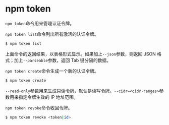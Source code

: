 # npm token

`npm token`命令用来管理认证令牌。

`npm token list`命令列出所有激活的认证令牌。

```bash
$ npm token list
```

上面命令的返回结果，以表格形式显示。如果加上`--json`参数，则返回 JSON 格式；加上`--parseable`参数，返回 Tab 键分隔的数据。

`npm token create`命令生成一个新的认证令牌。

```bash
$ npm token create
```

`--read-only`参数用来生成只读令牌，默认是读写令牌。`--cidr=<cidr-ranges>`参数用来指定令牌生效的 IP 地址范围。

`npm token revoke`命令收回令牌。

```bash
$ npm token revoke <token|id>
```

